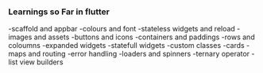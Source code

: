 ### Learnings so Far in flutter
-scaffold and appbar
-colours and font
-stateless widgets and reload
-images and assets
-buttons and icons
-containers and paddings
-rows and coloumns
-expanded widgets
-statefull widgets
-custom classes
-cards
-maps and routing
-error handling
-loaders and spinners
-ternary operator
-list view builders 
